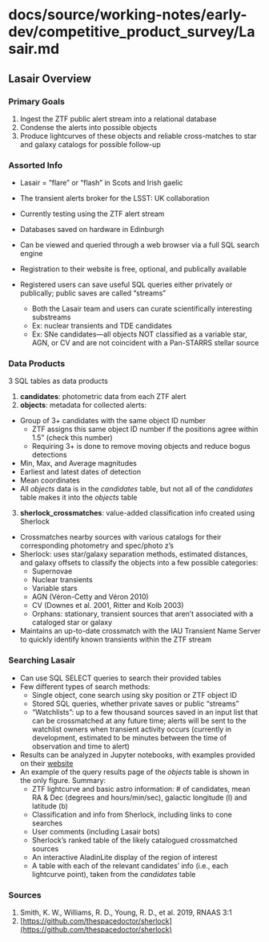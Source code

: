 # docs/source/working-notes/early-dev/competitive_product_survey/Lasair.md

## Lasair Overview

### Primary Goals

1. Ingest the ZTF public alert stream into a relational database
2. Condense the alerts into possible objects
3. Produce lightcurves of these objects and reliable cross-matches to star and galaxy catalogs for possible follow-up

### Assorted Info

- Lasair = “flare” or “flash” in Scots and Irish gaelic
- The transient alerts broker for the LSST: UK collaboration
- Currently testing using the ZTF alert stream

- Databases saved on hardware in Edinburgh
- Can be viewed and queried through a web browser via a full SQL search engine
- Registration to their website is free, optional, and publically available

- Registered users can save useful SQL queries either privately or publically; public saves are called “streams”
  - Both the Lasair team and users can curate scientifically interesting substreams
  - Ex: nuclear transients and TDE candidates
  - Ex: SNe candidates—all objects NOT classified as a variable star, AGN, or CV and are not coincident with a Pan-STARRS stellar source

### Data Products

3 SQL tables as data products

1. **candidates**: photometric data from each ZTF alert
2.    **objects**: metadata for collected alerts:
  - Group of 3+ candidates with the same object ID number
    - ZTF assigns this same object ID number if the positions agree within 1.5” (check this number)
    - Requiring 3+ is done to remove moving objects and reduce bogus detections
  - Min, Max, and Average magnitudes
  - Earliest and latest dates of detection
  - Mean coordinates
  - All *objects* data is in the *candidates* table, but not all of the *candidates* table makes it into the *objects* table
3.    **sherlock_crossmatches**: value-added classification info created using Sherlock
  - Crossmatches nearby sources with various catalogs for their corresponding photometry and spec/photo z’s
  - Sherlock: uses star/galaxy separation methods, estimated distances, and galaxy offsets to classify the objects into a few possible categories:
    - Supernovae
    -  Nuclear transients
    -  Variable stars
    - AGN (Véron-Cetty and Véron 2010)
    - CV (Downes et al. 2001, Ritter and Kolb 2003)
    - Orphans: stationary, transient sources that aren’t associated with a cataloged star or galaxy
  - Maintains an up-to-date crossmatch with the IAU Transient Name Server to quickly identify known transients within the ZTF stream

### Searching Lasair

  - Can use SQL SELECT queries to search their provided tables
  - Few different types of search methods:
    - Single object, cone search using sky position or ZTF object ID
    -  Stored SQL queries, whether private saves or public “streams”
    - “Watchlists”: up to a few thousand sources saved in an input list that can be crossmatched at any future time; alerts will be sent to the watchlist owners when transient activity occurs (currently in development, estimated to be minutes between the time of observation and time to alert)
  - Results can be analyzed in Jupyter notebooks, with examples provided on their [website](https://lasair.roe.ac.uk/jupyter)
  - An example of the query results page of the *objects* table is shown in the only figure. Summary:
    - ZTF lightcurve and basic astro information: # of candidates, mean RA & Dec (degrees and hours/min/sec), galactic longitude (l) and latitude (b)
    - Classification and info from Sherlock, including links to cone searches
    - User comments (including Lasair bots)
    - Sherlock’s ranked table of the likely catalogued crossmatched sources
    - An interactive AladinLite display of the region of interest
    -  A table with each of the relevant candidates’ info (i.e., each lightcurve point), taken from the *candidates* table

### Sources

1. Smith, K. W., Williams, R. D., Young, R. D., et al. 2019, RNAAS 3:1
1. [https://github.com/thespacedoctor/sherlock](https://github.com/thespacedoctor/sherlock)
